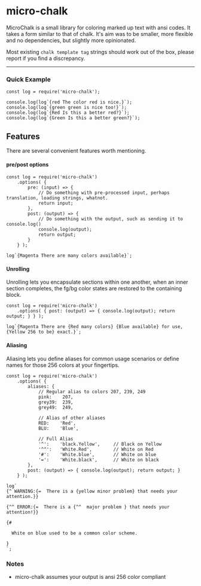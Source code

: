 # micro-chalk
MicroChalk is a small library for coloring marked up text with ansi codes.  It takes a form similar to that of chalk. It's aim was to be smaller, more flexible and no dependencies, but slightly more opinionated.

Most existing `chalk template tag` strings should work out of the box, please report if you find a discrepancy.

---
### Quick Example

```
const log = require('micro-chalk');

console.log(log`{red The color red is nice.}`);
console.log(log`{green green is nice too!}`);
console.log(log`{Red Is this a better red?}`);
console.log(log`{Green Is this a better green?}`);
```


## Features
There are several convenient features worth mentioning.

#### pre/post options

```
const log = require('micro-chalk')
    .options( {
        pre: (input) => {
            // Do something with pre-processed input, perhaps translation, loading strings, whatnot.
            return input;
        },
        post: (output) => {
            // Do something with the output, such as sending it to console.log()
            console.log(output);
            return output;
        }
    } );

log`{Magenta There are many colors available}`;
```

#### Unrolling
Unrolling lets you encapsulate sections within one another, when an inner section completes, the fg/bg color states are restored to the containing block.
```
const log = require('micro-chalk')
    .options( { post: (output) => { console.log(output); return output; } } );

log`{Magenta There are {Red many colors} {Blue available} for use, {Yellow 256 to be} exact.}`;
```

#### Aliasing
Aliasing lets you define aliases for common usage scenarios or define names for those 256 colors at your fingertips.
```
const log = require('micro-chalk')
    .options( {
        aliases: {
            // Regular alias to colors 207, 239, 249
            pink:    207,
            grey39:  239,
            grey49:  249,

            // Alias of other aliases
            RED:    'Red',
            BLU:    'Blue',

            // Full Alias
            '^':    'black.Yellow',     // Black on Yellow
            '^^':   'White.Red',        // White on Red
            '#':    'White.blue',       // White on blue
            '=':    'White.black',      // White on black
        },
        post: (output) => { console.log(output); return output; }
    } );

log`
{^ WARNING:{=  There is a {yellow minor problem} that needs your attention.}}

{^^ ERROR:{=  There is a {^^  major problem } that needs your attention!}}

{#

  White on blue used to be a common color scheme.

}
`;
```


### Notes
  * micro-chalk assumes your output is ansi 256 color compliant
